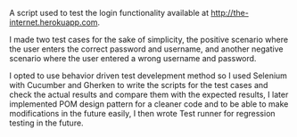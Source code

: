 A script used to test the login functionality available at http://the-internet.herokuapp.com.

I made two test cases for the sake of simplicity, the positive scenario where the user enters the correct password and username, and another negative scenario where the user entered a wrong username and password.

I opted to use behavior driven test develepment method so I used Selenium with Cucumber and Gherken to write the scripts for the test cases and check the actual results and compare them with the expected results,
I later implemented POM design pattern for a cleaner code and to be able to make modifications in the future easily,
I then wrote Test runner for regression testing in the future.

